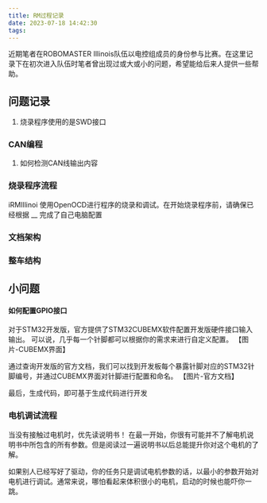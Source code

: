```yaml
---
title: RM过程记录
date: 2023-07-18 14:42:30
tags:
---
```



近期笔者在ROBOMASTER Illinois队伍以电控组成员的身份参与比赛。在这里记录下在初次进入队伍时笔者曾出现过或大或小的问题，希望能给后来人提供一些帮助。


## 问题记录
1. 烧录程序使用的是SWD接口


### CAN编程
1. 如何检测CAN线输出内容


### 烧录程序流程
iRMIllinoi 使用OpenOCD进行程序的烧录和调试。在开始烧录程序前，请确保已经根据 __ 完成了自己电脑配置

### 文档架构


### 整车结构



## 小问题
#### 如何配置GPIO接口
对于STM32开发版，官方提供了STM32CUBEMX软件配置开发版硬件接口输入输出。
可以说，几乎每一个针脚都可以根据你的需求来进行自定义配置。
【图片-CUBEMX界面】

通过查询开发版的官方文档，我们可以找到开发板每个暴露针脚对应的STM32针脚编号，并通过CUBEMX界面对针脚进行配置和命名。
【图片-官方文档】

最后，生成代码，即可基于生成代码进行开发


### 电机调试流程
当没有接触过电机时，优先读说明书！
在最一开始，你很有可能并不了解电机说明书中所包含的所有参数。但是阅读过一遍说明书以后总能提升你对这个电机的了解。

如果别人已经写好了驱动，你的任务只是调试电机参数的话，以最小的参数开始对电机进行调试。通常来说，哪怕看起来体积很小的电机，启动的时候也能吓你一跳。

